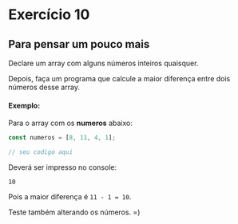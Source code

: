 # Exercício 10

## Para pensar um pouco mais

Declare um array com alguns números inteiros quaisquer.

Depois, faça um programa que calcule a maior diferença entre dois números desse array.

#### Exemplo:

Para o array com os **numeros** abaixo:

```javascript
const numeros = [8, 11, 4, 1];

// seu codigo aqui
```

Deverá ser impresso no console:

```
10
```

Pois a maior diferença é `11 - 1 = 10`.

Teste também alterando os números. =)


